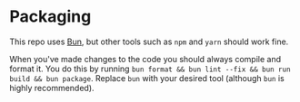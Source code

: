 # Packaging

This repo uses [Bun](https://bun.sh), but other tools such as `npm` and `yarn` should work fine.

When you've made changes to the code you should always compile and format it. You do this by running `bun format && bun lint --fix && bun run build && bun package`. Replace `bun` with your desired tool (although `bun` is highly recommended).
